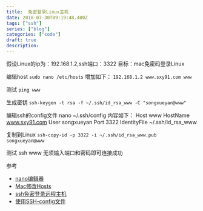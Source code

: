 ```yaml
---
title:  免密登录Linux主机
date: 2018-07-30T09:19:48.400Z
tags: ["ssh"]
series: ["blog"]
categories: ["code"]
draft: true
description:
---
```


假设Linux的ip为：192.168.1.2,ssh端口：3322
目标：mac免密码登录Linux

编辑host
`sudo nano /etc/hosts`
增加如下：
`192.168.1.2 www.sxy91.com www`

测试
`ping www`

生成密钥
`ssh-keygen -t rsa -f ~/.ssh/id_rsa_www -C "songxueyan@www"`



编辑ssh的config文件
nano ~/.ssh/config
内容如下：
Host www
    HostName www.sxy91.com
    User songxueyan
    Port 3322
    IdentityFile ~/.ssh/id_rsa_www

复制到Linux
`ssh-copy-id -p 3322 -i ~/.ssh/id_rsa_www.pub  songxueyan@www`

测试
ssh www
无须输入端口和密码即可连接成功


参考
- [nano编辑器](https://www.vpser.net/manage/nano.html)
- [Mac修改Hosts](https://www.jianshu.com/p/752211238c1b)
- [ssh免密登录远程主机](https://blog.csdn.net/feinifi/article/details/78213297)
- [使用SSH-config文件](http://daemon369.github.io/ssh/2015/03/21/using-ssh-config-file)